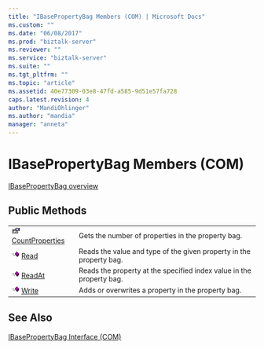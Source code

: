 ```yaml
---
title: "IBasePropertyBag Members (COM) | Microsoft Docs"
ms.custom: ""
ms.date: "06/08/2017"
ms.prod: "biztalk-server"
ms.reviewer: ""
ms.service: "biztalk-server"
ms.suite: ""
ms.tgt_pltfrm: ""
ms.topic: "article"
ms.assetid: 40e77309-03e8-47fd-a585-9d51e57fa728
caps.latest.revision: 4
author: "MandiOhlinger"
ms.author: "mandia"
manager: "anneta"
---
```

# IBasePropertyBag Members (COM)
[IBasePropertyBag overview](../core/ibasepropertybag-interface-com.md)  
  
## Public Methods  
  
|||  
|-|-|  
|![](../core/media/pubproperty.gif "pubproperty") [CountProperties](../core/ibasepropertybag-countproperties-method-com.md)|Gets the number of properties in the property bag.|  
|![](../core/media/pubmethod.gif "pubmethod") [Read](../core/ibasepropertybag-read-method-com.md)|Reads the value and type of the given property in the property bag.|  
|![](../core/media/pubmethod.gif "pubmethod") [ReadAt](../core/ibasepropertybag-readat-method-com.md)|Reads the property at the specified index value in the property bag.|  
|![](../core/media/pubmethod.gif "pubmethod") [Write](../core/ibasepropertybag-write-method-com.md)|Adds or overwrites a property in the property bag.|  
  
## See Also  
 [IBasePropertyBag Interface (COM)](../core/ibasepropertybag-interface-com.md)